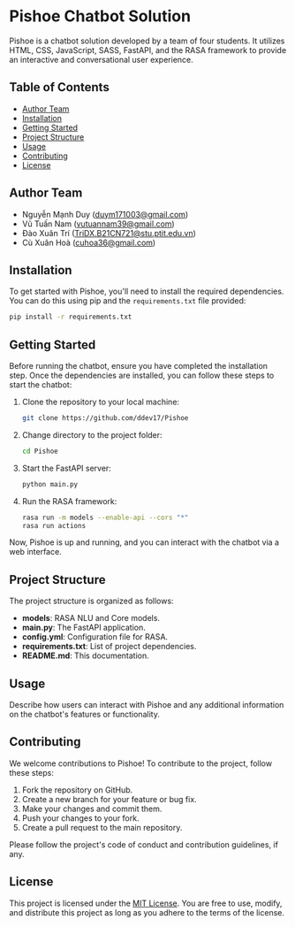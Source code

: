 # Pishoe Chatbot Solution

Pishoe is a chatbot solution developed by a team of four students. It utilizes HTML, CSS, JavaScript, SASS, FastAPI, and the RASA framework to provide an interactive and conversational user experience.

## Table of Contents

- [Author Team](#author-team)
- [Installation](#installation)
- [Getting Started](#getting-started)
- [Project Structure](#project-structure)
- [Usage](#usage)
- [Contributing](#contributing)
- [License](#license)

## Author Team

- Nguyễn Mạnh Duy (duym171003@gmail.com)
- Vũ Tuấn Nam (vutuannam39@gmail.com)
- Đào Xuân Trí (TriDX.B21CN721@stu.ptit.edu.vn)
- Cù Xuân Hoà (cuhoa36@gmail.com)

## Installation

To get started with Pishoe, you'll need to install the required dependencies. You can do this using pip and the `requirements.txt` file provided:

```bash
pip install -r requirements.txt
```

## Getting Started

Before running the chatbot, ensure you have completed the installation step. Once the dependencies are installed, you can follow these steps to start the chatbot:

1. Clone the repository to your local machine:

   ```bash
   git clone https://github.com/ddev17/Pishoe
   ```

2. Change directory to the project folder:

   ```bash
   cd Pishoe
   ```

3. Start the FastAPI server:

   ```bash
   python main.py
   ```

4. Run the RASA framework:

   ```bash
   rasa run -m models --enable-api --cors "*"
   rasa run actions
   ```

Now, Pishoe is up and running, and you can interact with the chatbot via a web interface.

## Project Structure

The project structure is organized as follows:
- **models**: RASA NLU and Core models.
- **main.py**: The FastAPI application.
- **config.yml**: Configuration file for RASA.
- **requirements.txt**: List of project dependencies.
- **README.md**: This documentation.

## Usage

Describe how users can interact with Pishoe and any additional information on the chatbot's features or functionality.

## Contributing

We welcome contributions to Pishoe! To contribute to the project, follow these steps:

1. Fork the repository on GitHub.
2. Create a new branch for your feature or bug fix.
3. Make your changes and commit them.
4. Push your changes to your fork.
5. Create a pull request to the main repository.

Please follow the project's code of conduct and contribution guidelines, if any.

## License

This project is licensed under the [MIT License](LICENSE). You are free to use, modify, and distribute this project as long as you adhere to the terms of the license.
